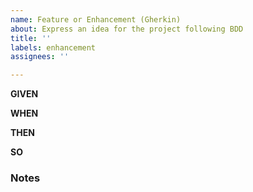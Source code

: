 ```yaml
---
name: Feature or Enhancement (Gherkin)
about: Express an idea for the project following BDD
title: ''
labels: enhancement
assignees: ''

---
```


<!---This template is for articulating a feature request
following the principles of Behavior-Driven Design.
Read more about BDD here: https://cucumber.io/docs/bdd/
For help understanding the syntax, see: https://cucumber.io/docs/gherkin/reference/
-->

**GIVEN**
<!--Who will be using this feature and in what context? It might help to select
a persona:
Steve (he/him)
    a Minecraft player who is not particularly tech-savvy
    with multiple Minecraft instances across several computers
Alex (she/her)
    a Minecraft player who is comfortable working with the command-line
    with multiple Minecraft instances across several computers
M.A.R.I.L.L.A (she/her)
    a Minecraft server admin
Narrator (he/him)
    a resourcepack / datapack / mod developer
Mobbo (they/them)
    a user who does not fit into any of these categories.
    Please provide additional context
-->
**WHEN**
<!-- Describe the action the user will perform
-->
**THEN**
<!-- Describe what should happen
as a result of the user performing that action
-->
**SO**
<!-- Describe the consequence of that result
(what does the user gain from having performed the action?)
DO NOT LEAVE THIS SECTION OUT as the motivation of
the user action IS KEY to the feature's design
-->

### Notes
<!-- This is your place to put additional notes and context,
including implementation suggestions
-->

